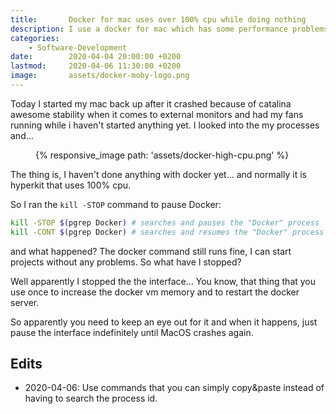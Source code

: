 ```yaml
---
title:       Docker for mac uses over 100% cpu while doing nothing
description: I use a docker for mac which has some performance problems. But it seems the interface in the background might also have some flaws.
categories:
    - Software-Development
date:        2020-04-04 20:00:00 +0200
lastmod:     2020-04-06 11:30:00 +0200
image:       assets/docker-moby-logo.png
---
```


Today I started my mac back up after it crashed because of catalina awesome stability when it comes to external
monitors and had my fans running while i haven't started anything yet. I looked into the my processes and…

<figure>
    {% responsive_image path: 'assets/docker-high-cpu.png' %}
</figure>

The thing is, I haven't done anything with docker yet... and normally it is hyperkit that uses 100% cpu.

So I ran the `kill -STOP` command to pause Docker:

```bash
kill -STOP $(pgrep Docker) # searches and pauses the "Docker" process
kill -CONT $(pgrep Docker) # searches and resumes the "Docker" process
```

and what happened? The docker command still runs fine, I can start projects without any problems. So what have I stopped?

Well apparently I stopped the the interface…
You know, that thing that you use once to increase the docker vm memory and to restart the docker server.

So apparently you need to keep an eye out for it and when it happens,
just pause the interface indefinitely until MacOS crashes again.


## Edits

- 2020-04-06: Use commands that you can simply copy&paste instead of having to search the process id.
